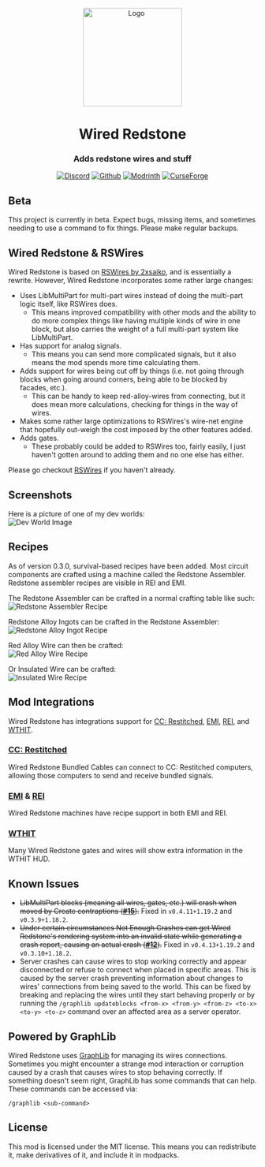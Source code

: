 <center>
<p align="center"><img src="https://raw.githubusercontent.com/Kneelawk/WiredRedstone/main/src/main/resources/assets/wiredredstone/icon-256.png" alt="Logo" width="200"></p>
<h1 align="center">Wired Redstone</h1>
<h3 align="center">Adds redstone wires and stuff</h3>
<p align="center">
<a href="https://discord.gg/6vgpHcKmxg"><img src="https://kneelawk.com/assets/discord-64x64.png" alt="Discord"></a>
<a href="https://github.com/Kneelawk/WiredRedstone"><img src="https://kneelawk.com/assets/github-white-64x64.png" alt="Github"></a>
<a href="https://modrinth.com/mod/wiredredstone"><img src="https://kneelawk.com/assets/modrinth-64x64.png" alt="Modrinth"></a>
<a href="https://www.curseforge.com/minecraft/mc-mods/wired-redstone"><img src="https://kneelawk.com/assets/curseforge-64x64.png" alt="CurseForge"></a>
</p>
</center>

## Beta

This project is currently in beta. Expect bugs, missing items, and sometimes needing to use a command to fix
things. Please make regular backups.

## Wired Redstone & RSWires

Wired Redstone is based on [RSWires by 2xsaiko][RSWires CF], and is essentially a rewrite. However, Wired Redstone
incorporates some rather large changes:

* Uses LibMultiPart for multi-part wires instead of doing the multi-part logic itself, like RSWires does.
    * This means improved compatibility with other mods and the ability to do more complex things like having multiple
      kinds of wire in one block, but also carries the weight of a full multi-part system like LibMultiPart.
* Has support for analog signals.
    * This means you can send more complicated signals, but it also means the mod spends more time calculating them.
* Adds support for wires being cut off by things (i.e. not going through blocks when going around corners, being able to
  be blocked by facades, etc.).
    * This can be handy to keep red-alloy-wires from connecting, but it does mean more calculations, checking for things
      in the way of wires.
* Makes some rather large optimizations to RSWires's wire-net engine that hopefully out-weigh the cost imposed by the
  other features added.
* Adds gates.
    * These probably could be added to RSWires too, fairly easily, I just haven't gotten around to adding them and no
      one else has either.

Please go checkout [RSWires][RSWires CF] if you haven't already.

[RSWires CF]: https://www.curseforge.com/minecraft/mc-mods/rswires/

## Screenshots

Here is a picture of one of my dev worlds:<br/>
![Dev World Image](https://cdn-raw.modrinth.com/data/lyYGrdho/images/68625d24a76d7f37ee8e24a4f3f1a99500396656.png)

## Recipes

As of version 0.3.0, survival-based recipes have been added. Most circuit components are crafted using a machine called
the Redstone Assembler. Redstone assembler recipes are visible in REI and EMI.

The Redstone Assembler can be crafted in a normal crafting table like such:<br/>
![Redstone Assembler Recipe](https://raw.githubusercontent.com/Kneelawk/WiredRedstone/main/screenshots/redstone_assembler_recipe.png)

Redstone Alloy Ingots can be crafted in the Redstone Assembler:<br/>
![Redstone Alloy Ingot Recipe](https://raw.githubusercontent.com/Kneelawk/WiredRedstone/main/screenshots/redstone_alloy_recipe.png)

Red Alloy Wire can then be crafted:<br/>
![Red Alloy Wire Recipe](https://raw.githubusercontent.com/Kneelawk/WiredRedstone/main/screenshots/red_alloy_wire_recipe.png)

Or Insulated Wire can be crafted:<br/>
![Insulated Wire Recipe](https://raw.githubusercontent.com/Kneelawk/WiredRedstone/main/screenshots/insulated_wire_recipe.png)

## Mod Integrations

Wired Redstone has integrations support for [CC: Restitched], [EMI], [REI], and [WTHIT].

### [CC: Restitched]

Wired Redstone Bundled Cables can connect to CC: Restitched computers, allowing those computers to send and receive
bundled signals.

### [EMI] & [REI]

Wired Redstone machines have recipe support in both EMI and REI.

### [WTHIT]

Many Wired Redstone gates and wires will show extra information in the WTHIT HUD.

[CC: Restitched]: https://modrinth.com/mod/cc-restitched

[EMI]: https://modrinth.com/mod/emi

[REI]: https://www.curseforge.com/minecraft/mc-mods/roughly-enough-items

[WTHIT]: https://modrinth.com/mod/wthit

## Known Issues

* ~~LibMultiPart blocks (meaning all wires, gates, etc.) will crash when moved by Create
  contraptions (**[#15](https://github.com/Kneelawk/WiredRedstone/issues/15)**).~~ Fixed in `v0.4.11+1.19.2`
  and `v0.3.9+1.18.2`.
* ~~Under certain circumstances Not Enough Crashes can get Wired Redstone's rendering system into an invalid state while
  generating a crash report, causing an actual crash (**[#12](https://github.com/Kneelawk/WiredRedstone/issues/12)**).~~
  Fixed in `v0.4.13+1.19.2` and `v0.3.10+1.18.2`.
* Server crashes can cause wires to stop working correctly and appear disconnected or refuse to connect when placed in
  specific areas. This is caused by the server crash preventing information about changes to wires' connections from
  being saved to the world. This can be fixed by breaking and replacing the wires until they start behaving properly or
  by running the `/graphlib updateblocks <from-x> <from-y> <from-z> <to-x> <to-y> <to-z>` command over an affected area
  as a server operator.

## Powered by GraphLib

Wired Redstone uses [GraphLib] for managing its wires connections. Sometimes you might encounter a strange mod
interaction or corruption caused by a crash that causes wires to stop behaving correctly. If something doesn't seem
right, GraphLib has some commands that can help. These commands can be accessed via:

```
/graphlib <sub-command>
```

[GraphLib]: https://github.com/Kneelawk/GraphLib

## License

This mod is licensed under the MIT license. This means you can redistribute it, make derivatives of it, and include it
in modpacks.

